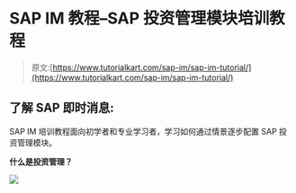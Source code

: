 # SAP IM 教程–SAP 投资管理模块培训教程

> 原文:[https://www.tutorialkart.com/sap-im/sap-im-tutorial/](https://www.tutorialkart.com/sap-im/sap-im-tutorial/)

## 了解 SAP 即时消息:

SAP IM 培训教程面向初学者和专业学习者，学习如何通过情景逐步配置 SAP 投资管理模块。

**什么是投资管理？**

[![](../Images/925da31b32d6bc3827932f6c8afb11bb.png)](https://www.tutorialkart.com/)
